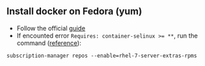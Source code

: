 ## Install docker on Fedora (yum)

- Follow the official [guide](https://docs.docker.com/v17.12/install/linux/docker-ce/centos/)
- If encounted error `Requires: container-selinux >= **`, run the command ([reference](https://stackoverflow.com/questions/45272827/docker-ce-on-rhel-requires-container-selinux-2-9)):

```
subscription-manager repos --enable=rhel-7-server-extras-rpms
```